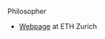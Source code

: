 Philosopher

- [Webpage](https://gess.ethz.ch/en/the-department/people/person-detail.MTE2Mjcz.TGlzdC81MTMsNjE4MTIwODY=.html) at ETH Zurich